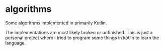 # algorithms
Some algorithms implemented in primarily Kotlin.

The implementations are most likely broken or unfinished. This is just a personal project
where i tried to program some things in kotlin to learn the language.
